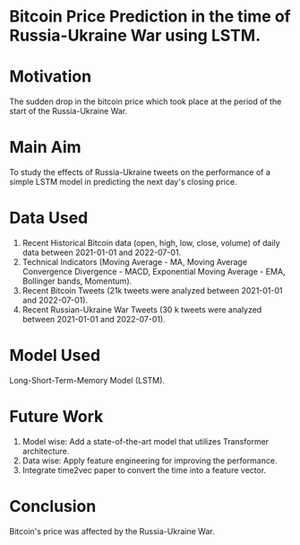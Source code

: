 # Bitcoin Price Prediction in the time of Russia-Ukraine War using LSTM.

# Motivation
The sudden drop in the bitcoin price which took place at the period of the start of the Russia-Ukraine War.

# Main Aim
To study the effects of Russia-Ukraine tweets on the performance of a simple LSTM model in predicting the next day's closing price.

# Data Used
1. Recent Historical Bitcoin data (open, high, low, close, volume) of daily data between 2021-01-01 and 2022-07-01.
2. Technical Indicators (Moving Average - MA, Moving Average Convergence Divergence - MACD, Exponential Moving Average - EMA, Bollinger bands, Momentum).
3. Recent Bitcoin Tweets (21k tweets were analyzed between 2021-01-01 and 2022-07-01).
4. Recent Russian-Ukraine War Tweets (30 k tweets were analyzed between 2021-01-01 and 2022-07-01).

# Model Used
Long-Short-Term-Memory Model (LSTM).

# Future Work
1. Model wise: Add a state-of-the-art model that utilizes Transformer architecture.
2. Data wise: Apply feature engineering for improving the performance.
3. Integrate time2vec paper to convert the time into a feature vector.

# Conclusion
Bitcoin's price was affected by the Russia-Ukraine War.
